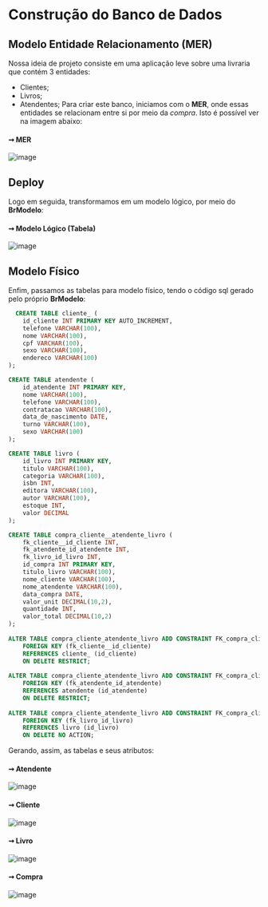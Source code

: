 # Construção do Banco de Dados

## Modelo Entidade Relacionamento (MER)

Nossa ideia de projeto consiste em uma aplicação leve sobre uma livraria que contém 3 entidades:  
- Clientes;
- Livros;
- Atendentes;
Para criar este banco, iniciamos com o **MER**, onde essas entidades se relacionam entre si por meio da *compra*. Isto é possível ver na imagem abaixo:


#### ➞ MER
![image](https://github.com/Livaria/Vale-dos-Livros/assets/145984011/43fd5984-3a91-4e56-b5f0-8eda1f273bf0)

## Deploy

Logo em seguida, transformamos em um modelo lógico, por meio do **BrModelo**:


#### ➞ Modelo Lógico (Tabela)

![image](https://github.com/Livaria/Vale-dos-Livros/assets/145984011/64f3330a-9ab7-441d-81c0-ecf740541a3d)



## Modelo Físico

Enfim, passamos as tabelas para modelo físico, tendo o código sql gerado pelo próprio **BrModelo**:

```SQL
  CREATE TABLE cliente_ (
    id_cliente INT PRIMARY KEY AUTO_INCREMENT,
    telefone VARCHAR(100),
    nome VARCHAR(100),
    cpf VARCHAR(100),
    sexo VARCHAR(100),
    endereco VARCHAR(100)
);

CREATE TABLE atendente (
    id_atendente INT PRIMARY KEY,
    nome VARCHAR(100),
    telefone VARCHAR(100),
    contratacao VARCHAR(100),
    data_de_nascimento DATE,
    turno VARCHAR(100),
    sexo VARCHAR(100)
);

CREATE TABLE livro (
    id_livro INT PRIMARY KEY,
    titulo VARCHAR(100),
    categoria VARCHAR(100),
    isbn INT,
    editora VARCHAR(100),
    autor VARCHAR(100),
    estoque INT,
    valor DECIMAL
);

CREATE TABLE compra_cliente__atendente_livro (
    fk_cliente__id_cliente INT,
    fk_atendente_id_atendente INT,
    fk_livro_id_livro INT,
    id_compra INT PRIMARY KEY,
    titulo_livro VARCHAR(100),
    nome_cliente VARCHAR(100),
    nome_atendente VARCHAR(100),
    data_compra DATE,
    valor_unit DECIMAL(10,2),
    quantidade INT,
    valor_total DECIMAL(10,2)
);
 
ALTER TABLE compra_cliente_atendente_livro ADD CONSTRAINT FK_compra_cliente_atendente_livro_1
    FOREIGN KEY (fk_cliente__id_cliente)
    REFERENCES cliente_ (id_cliente)
    ON DELETE RESTRICT;
 
ALTER TABLE compra_cliente_atendente_livro ADD CONSTRAINT FK_compra_cliente_atendente_livro_2
    FOREIGN KEY (fk_atendente_id_atendente)
    REFERENCES atendente (id_atendente)
    ON DELETE RESTRICT;
 
ALTER TABLE compra_cliente_atendente_livro ADD CONSTRAINT FK_compra_cliente_atendente_livro_3
    FOREIGN KEY (fk_livro_id_livro)
    REFERENCES livro (id_livro)
    ON DELETE NO ACTION;
```

Gerando, assim, as tabelas e seus atributos:

#### ➞ Atendente
![image](https://github.com/Livaria/Vale-dos-Livros/assets/145984011/13c45ac8-fba5-4c14-98f6-2a61d34935b5)

#### ➞ Cliente
![image](https://github.com/Livaria/Vale-dos-Livros/assets/145984011/7d73aca6-eaf0-4b38-baab-12d06f480967)

#### ➞ Livro
![image](https://github.com/Livaria/Vale-dos-Livros/assets/145984011/a0bfc5bc-7d3d-4f03-a771-773b0c656047)

#### ➞ Compra
![image](https://github.com/Livaria/Vale-dos-Livros/assets/145984011/a6a4642d-d721-41ce-aa48-b073d4f47c4a)



